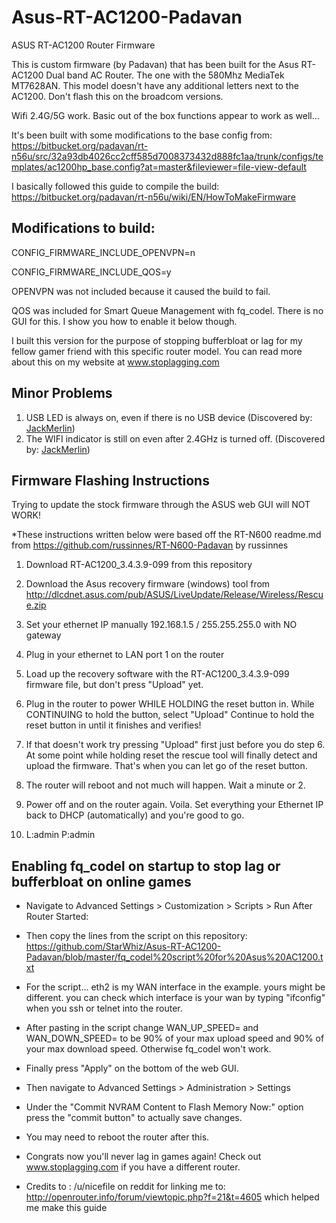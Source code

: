 # Asus-RT-AC1200-Padavan

ASUS RT-AC1200 Router Firmware

This is custom firmware (by Padavan) that has been built for the Asus RT-AC1200 Dual band AC Router. The one with the 580Mhz MediaTek MT7628AN. This model doesn't have any additional letters next to the AC1200. Don't flash this on the broadcom versions.

Wifi 2.4G/5G work. Basic out of the box functions appear to work as well...

It's been built with some modifications to the base config from: https://bitbucket.org/padavan/rt-n56u/src/32a93db4026cc2cff585d7008373432d888fc1aa/trunk/configs/templates/ac1200hp_base.config?at=master&fileviewer=file-view-default

I basically followed this guide to compile the build: https://bitbucket.org/padavan/rt-n56u/wiki/EN/HowToMakeFirmware

## Modifications to build:

CONFIG_FIRMWARE_INCLUDE_OPENVPN=n

CONFIG_FIRMWARE_INCLUDE_QOS=y

OPENVPN was not included because it caused the build to fail.

QOS was included for Smart Queue Management with fq_codel. There is no GUI for this. I show you how to enable it below though.

I built this version for the purpose of stopping bufferbloat or lag for my fellow gamer friend with this specific router model. You can read more about this on my website at www.stoplagging.com

## Minor Problems ##
1) USB LED is always on, even if there is no USB device (Discovered by: [JackMerlin](/JackMerlin))
2) The WIFI indicator is still on even after 2.4GHz is turned off. (Discovered by: [JackMerlin](/JackMerlin))


## Firmware Flashing Instructions ##
Trying to update the stock firmware through the ASUS web GUI will NOT WORK!

*These instructions written below were based off the RT-N600 readme.md from https://github.com/russinnes/RT-N600-Padavan by russinnes

1) Download RT-AC1200_3.4.3.9-099 from this repository
2) Download the Asus recovery firmware (windows) tool from http://dlcdnet.asus.com/pub/ASUS/LiveUpdate/Release/Wireless/Rescue.zip 
3) Set your ethernet IP manually 192.168.1.5 / 255.255.255.0 with NO gateway
3) Plug in your ethernet to LAN port 1 on the router

4) Load up the recovery software with the RT-AC1200_3.4.3.9-099 firmware file, but don't press "Upload" yet.

5) Plug in the router to power WHILE HOLDING the reset button in. While CONTINUING to hold the button, select "Upload"
   Continue to hold the reset button in until it finishes and verifies!
   
6) If that doesn't work try pressing "Upload" first just before you do step 6. At some point while holding reset the rescue tool will finally detect and upload the firmware. That's when you can let go of the reset button.
   
7) The router will reboot and not much will happen. Wait a minute or 2. 

8) Power off and on the router again. Voila. Set everything your Ethernet IP back to DHCP (automatically) and you're good to go. 

9) L:admin P:admin

 
## Enabling fq_codel on startup to stop lag or bufferbloat on online games ##
* Navigate to Advanced Settings > Customization > Scripts > Run After Router Started:
* Then copy the lines from the script on this repository: https://github.com/StarWhiz/Asus-RT-AC1200-Padavan/blob/master/fq_codel%20script%20for%20Asus%20AC1200.txt

* For the script... eth2 is my WAN interface in the example. yours might be different. you can check which interface is your wan by typing "ifconfig" when you ssh or telnet into the router.

* After pasting in the script change WAN_UP_SPEED= and WAN_DOWN_SPEED= to be 90% of your max upload speed and 90% of your max download speed. Otherwise fq_codel won't work.
* Finally press "Apply" on the bottom of the web GUI.
* Then navigate to Advanced Settings > Administration > Settings
* Under the "Commit NVRAM Content to Flash Memory Now:" option press the "commit button" to actually save changes.
* You may need to reboot the router after this.
* Congrats now you'll never lag in games again! Check out www.stoplagging.com if you have a different router.
* Credits to : /u/nicefile on reddit for linking me to: http://openrouter.info/forum/viewtopic.php?f=21&t=4605 which helped me make this guide

  
